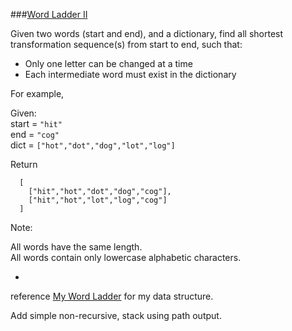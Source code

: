 ###[Word Ladder II](http://leetcode.com/onlinejudge#question_126)

Given two words (start and end), and a dictionary, find all shortest transformation sequence(s) from start to end, such that:

* Only one letter can be changed at a time
* Each intermediate word must exist in the dictionary

For example,

Given:  
start = `"hit"`  
end = `"cog"`  
dict = `["hot","dot","dog","lot","log"]`

Return
```
  [
    ["hit","hot","dot","dog","cog"],
    ["hit","hot","lot","log","cog"]
  ]
```

Note:

All words have the same length.  
All words contain only lowercase alphabetic characters.

-

reference [My Word Ladder](https://github.com/DaoanXU/LeetCode/tree/master/src/word_ladder) for my data structure.  

Add simple non-recursive, stack using path output.